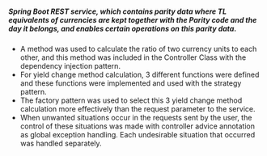 ##### Spring Boot REST service, which contains parity data where TL equivalents of currencies are kept together with the Parity code and the day it belongs, and enables certain operations on this parity data.

- A method was used to calculate the ratio of two currency units to each other, and this method was included in the Controller Class with the dependency injection pattern.
- For yield change method calculation, 3 different functions were defined and these functions were implemented and used with the strategy pattern.
- The factory pattern was used to select this 3 yield change method calculation more effectively than the request parameter to the service.
- When unwanted situations occur in the requests sent by the user, the control of these situations was made with controller advice annotation as global exception handling. Each undesirable situation that occurred was handled separately.


